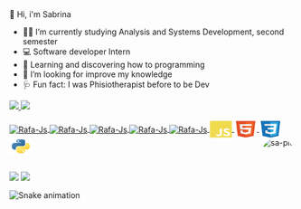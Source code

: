 ##
👋 Hi, i'm Sabrina 

- 👩‍🦰 I’m currently studying Analysis and Systems Development, second semester
- 💻 Software developer Intern 
- 📖 Learning and discovering how to programming 
- 🎯 I’m looking for improve my knowledge
- 🩺 Fun fact: I was Phisiotherapist before to be Dev 

 <div>
  <a href="https://github.com/SabrinaPVaz">
  <img height="150em" src="https://github-readme-stats.vercel.app/api?username=SabrinaPVaz&show_icons=true&theme=dracula&include_all_commits=true&count_private=true"/>
  <img height="150em" src="https://github-readme-stats.vercel.app/api/top-langs/?username=SabrinaPVaz&layout=compact&langs_count6=&theme=dracula"/>
</div>
 <div style="display: inline_block"><br>
  <img align="center" alt="Rafa-Js" height="30" width="80" src=https://img.shields.io/badge/-VSCode-007ACC?style=flat-square&logo=visual-studio-code&logoColor=white>
  <img align="center" alt="Rafa-Js" height="30" width="80" src=https://img.shields.io/badge/-IntelliJ%20IDEA-black?style=flat-square&logo=intellij-idea&logoColor=white>
  <img align="center" alt="Rafa-Js" height="30" width="80" src=https://img.shields.io/badge/-Java-007396?style=flat-square&logo=java>
  <img align="center" alt="Rafa-Js" height="30" width="80" src=https://img.shields.io/badge/-Spring-6DB33F?style=flat-square&logo=spring&logoColor=white>
  <img align="center" alt="Rafa-Js" height="30" width="100" src=https://img.shields.io/badge/Microsoft%20Azure-0089D6?style=flat-square&logo=microsoft-azure&logoColor=white>
  <img align="center" alt="Rafa-Js" height="30" width="40" src="https://raw.githubusercontent.com/devicons/devicon/master/icons/javascript/javascript-plain.svg">
  <img align="center" alt="Rafa-HTML" height="30" width="40" src="https://raw.githubusercontent.com/devicons/devicon/master/icons/html5/html5-original.svg">
  <img align="center" alt="Rafa-CSS" height="30" width="40" src="https://raw.githubusercontent.com/devicons/devicon/master/icons/css3/css3-original.svg">
  <img align="center" alt="Rafa-Python" height="30" width="40" src="https://raw.githubusercontent.com/devicons/devicon/master/icons/python/python-original.svg">
   <img align="right" alt="sa-pic" height="150" style="border-radius:50px;"
 src="https://user-images.githubusercontent.com/88401720/138389088-926d837f-aab4-4318-b65c-6f195ce04250.png">

 ## 
  <div> 
  <a href = "mailto:contatosabrinapvaz@gmail.com"><img src="https://img.shields.io/badge/-Gmail-%23333?style=for-the-badge&logo=gmail&logoColor=red" target="_blank"></a>
  <a href="https://www.linkedin.com/in/sabrina-pereira-vaz-1105b4200/" target="_blank"><img src="https://img.shields.io/badge/-LinkedIn-%230077B5?style=for-the-badge&logo=linkedin&logoColor=white" target="_blank"></a>
   </div>
  
![Snake animation](https://github.com/SabrinaPVaz/SabrinaPVaz/blob/output/github-contribution-grid-snake.svg)
